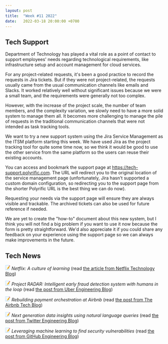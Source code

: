 ```yaml
---
layout: post
title:  "Week #11 2022"
date:   2022-03-18 20:00:00 +0700
---
```


## Tech Support

Department of Technology has played a vital role as a point of contact to support employees' needs regarding technological requirements, like infrastructure setup and account management for cloud services.

For any project-related requests, it's been a good practice to record the requests in Jira tickets. But if they were not project-related, the requests usually came from the usual communication channels like emails and Slacks. It worked relatively well without significant issues because we were a small team, and the requirements were generally not too complex.

However, with the increase of the project scale, the number of team members, and the complexity variation, we slowly need to have a more solid system to manage them all. It becomes more challenging to manage the pile of requests in the traditional communication channels that were not intended as task tracking tools.

We want to try a new support system using the Jira Service Management as the ITSM platform starting this week. We have used Jira as the project tracking tool for quite some time now, so we think it would be good to use the other service from the same platform so the users can reuse their existing accounts.

You can access and bookmark the support page at https://tech-support.polyrific.com. The URL will redirect you to the original location of the service management page (unfortunately, Jira hasn't supported a custom domain configuration, so redirecting you to the support page from the shorter Polyrific URL is the best thing we can do now).

Requesting your needs via the support page will ensure they are always visible and trackable. The archived tickets can also be used for future reference if needed.

We are yet to create the "how-to" document about this new system, but I think you will not find a big problem if you want to use it now because the form is pretty straightforward. We'd also appreciate it if you could share any feedback on your experience using the support page so we can always make improvements in the future.

## Tech News

![memo](/assets/images/memo16.png) *Netflix: A culture of learning* (read [the article from Netflix Technology Blog](https://netflixtechblog.com/netflix-a-culture-of-learning-394bc7d0f94c))

![memo](/assets/images/memo16.png) *Project RADAR: Intelligent early fraud detection system with humans in the loop* (read [the post from Uber Engineering Blog](https://eng.uber.com/project-radar-intelligent-early-fraud-detection/))

![memo](/assets/images/memo16.png) *Rebuilding payment orchestration at Airbnb* (read [the post from The Airbnb Tech Blog](https://medium.com/airbnb-engineering/rebuilding-payment-orchestration-at-airbnb-341d194a781b))

![memo](/assets/images/memo16.png) *Next generation data insights using natural language queries* (read [the post from Twitter Engineering Blog](https://blog.twitter.com/engineering/en_us/topics/insights/2022/next-generation-data-insights-using-natural-language-queries))

![memo](/assets/images/memo16.png) *Leveraging machine learning to find security vulnerabilities* (read [the post from GitHub Engineering Blog](https://github.blog/2022-02-17-leveraging-machine-learning-find-security-vulnerabilities/))